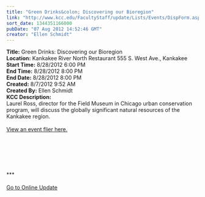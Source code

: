 ```yaml
---
title: "Green Drinks&colon; Discovering our Bioregion"
link: "http://www.kcc.edu/FacultyStaff/update/Lists/Events/DispForm.aspx?ID=280"
sort_date: 1344351166000
pubDate: "07 Aug 2012 14:52:46 GMT"
creator: "Ellen Schmidt"
---
```


<div><b>Title:</b> Green Drinks: Discovering our Bioregion</div>
<div><b>Location:</b> Kankakee River North Restaurant 555 S. West Ave., Kankakee</div>
<div><b>Start Time:</b> 8/28/2012 6:00 PM</div>
<div><b>End Time:</b> 8/28/2012 8:00 PM</div>
<div><b>End Date:</b> 8/28/2012 8:00 PM</div>
<div><b>Created:</b> 8/7/2012 9:52 AM</div>
<div><b>Created By:</b> Ellen Schmidt</div>
<div><b>KCC Description:</b> <div class="ExternalClass1D6A3ACD03D6447E9B1F6786E976F1B8"><div>
<div>Laurel Ross, director for the Field Museum in Chicago urban conservation program, will discuss the globally significant natural resources of the Kankakee region.</div></div>
<div> </div>
<div><a href="/Community/sustainability/resources/Documents/green-drinks-f-20120828.pdf">View an event flier here.</a></div>
<div> </div>
<div> </div>
<div> </div>
<div> </div>
<div>
<div> </div>
<div> </div>
<div>
<div><span style="white-space:nowrap" class="baec5a81-e4d6-4674-97f3-e9220f0136c1">***</span></div>
<div><span style="white-space:nowrap" class="baec5a81-e4d6-4674-97f3-e9220f0136c1"></span> </div>
<div><span style="white-space:nowrap" class="baec5a81-e4d6-4674-97f3-e9220f0136c1"><a href="/FacultyStaff/update/Pages/dailyupdate.aspx">Go to Online Update</a></span><span style="white-space:nowrap" class="baec5a81-e4d6-4674-97f3-e9220f0136c1"></span></div>
<div><span style="white-space:nowrap" class="baec5a81-e4d6-4674-97f3-e9220f0136c1"></span><font size="2"></font><font size="2"> </div></font></div></div>
<div> </div>
<div>
<div id="kccboxeditem">
<div> </div></div></div></div></div>
